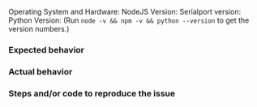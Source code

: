 Operating System and Hardware:
NodeJS Version:
Serialport version:
Python Version:
(Run `node -v && npm -v && python --version` to get the version numbers.)

### Expected behavior

### Actual behavior

### Steps and/or code to reproduce the issue

